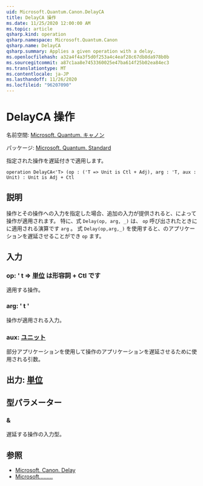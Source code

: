 ```yaml
---
uid: Microsoft.Quantum.Canon.DelayCA
title: DelayCA 操作
ms.date: 11/25/2020 12:00:00 AM
ms.topic: article
qsharp.kind: operation
qsharp.namespace: Microsoft.Quantum.Canon
qsharp.name: DelayCA
qsharp.summary: Applies a given operation with a delay.
ms.openlocfilehash: a32a4f4a3f5d0f253a4c4eaf28c67db8da978b0b
ms.sourcegitcommit: a87c1aa8e7453360025e47ba614f25b02ea84ec3
ms.translationtype: MT
ms.contentlocale: ja-JP
ms.lasthandoff: 11/26/2020
ms.locfileid: "96207090"
---
```

# <a name="delayca-operation"></a>DelayCA 操作

名前空間: [Microsoft. Quantum. キャノン](xref:Microsoft.Quantum.Canon)

パッケージ: [Microsoft. Quantum. Standard](https://nuget.org/packages/Microsoft.Quantum.Standard)


指定された操作を遅延付きで適用します。

```qsharp
operation DelayCA<'T> (op : ('T => Unit is Ctl + Adj), arg : 'T, aux : Unit) : Unit is Adj + Ctl
```


## <a name="description"></a>説明

操作とその操作への入力を指定した場合、追加の入力が提供されると、によって操作が適用されます。
特に、式 `Delay(op, arg, _)` は、 `op` 呼び出されたときにに適用される演算です `arg` 。
式 `Delay(op,arg,_)` を使用すると、のアプリケーションを遅延させることができ `op` ます。

## <a name="input"></a>入力

### <a name="op--t--unit--is-adj--ctl"></a>op: ' t => [単位](xref:microsoft.quantum.lang-ref.unit)  は形容詞 + Ctl です

適用する操作。


### <a name="arg--t"></a>arg: ' t '

操作が適用される入力。


### <a name="aux--unit"></a>aux: [ユニット](xref:microsoft.quantum.lang-ref.unit)

部分アプリケーションを使用して操作のアプリケーションを遅延させるために使用される引数。



## <a name="output--unit"></a>出力: [単位](xref:microsoft.quantum.lang-ref.unit)



## <a name="type-parameters"></a>型パラメーター

### <a name="t"></a>&

遅延する操作の入力型。

## <a name="see-also"></a>参照

- [Microsoft. Canon. Delay](xref:Microsoft.Quantum.Canon.Delay)
- [Microsoft.........](xref:Microsoft.Quantum.Canon.Delayed)